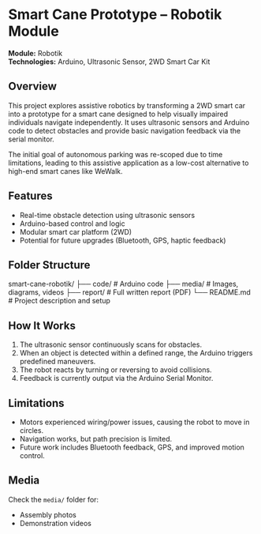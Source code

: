 # Smart Cane Prototype – Robotik Module

**Module:** Robotik  
**Technologies:** Arduino, Ultrasonic Sensor, 2WD Smart Car Kit

## Overview

This project explores assistive robotics by transforming a 2WD smart car into a prototype for a smart cane designed to help visually impaired individuals navigate independently. It uses ultrasonic sensors and Arduino code to detect obstacles and provide basic navigation feedback via the serial monitor.

The initial goal of autonomous parking was re-scoped due to time limitations, leading to this assistive application as a low-cost alternative to high-end smart canes like WeWalk.

## Features

- Real-time obstacle detection using ultrasonic sensors
- Arduino-based control and logic
- Modular smart car platform (2WD)
- Potential for future upgrades (Bluetooth, GPS, haptic feedback)

## Folder Structure
smart-cane-robotik/
├── code/ # Arduino code
├── media/ # Images, diagrams, videos
├── report/ # Full written report (PDF)
└── README.md # Project description and setup


## How It Works

1. The ultrasonic sensor continuously scans for obstacles.
2. When an object is detected within a defined range, the Arduino triggers predefined maneuvers.
3. The robot reacts by turning or reversing to avoid collisions.
4. Feedback is currently output via the Arduino Serial Monitor.

## Limitations

- Motors experienced wiring/power issues, causing the robot to move in circles.
- Navigation works, but path precision is limited.
- Future work includes Bluetooth feedback, GPS, and improved motion control.

## Media

Check the `media/` folder for:
- Assembly photos
- Demonstration videos


